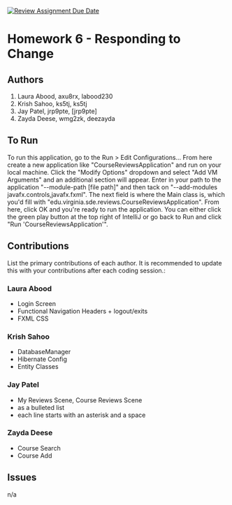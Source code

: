 [![Review Assignment Due Date](https://classroom.github.com/assets/deadline-readme-button-24ddc0f5d75046c5622901739e7c5dd533143b0c8e959d652212380cedb1ea36.svg)](https://classroom.github.com/a/DC1SF4uZ)
# Homework 6 - Responding to Change

## Authors
1) Laura Abood, axu8rx, labood230
2) Krish Sahoo, ks5tj, ks5tj
3) Jay Patel, jrp9pte, [jrp9pte]
4) Zayda Deese, wmg2zk, deezayda

## To Run

To run this application, go to the Run > Edit Configurations...
From here create a new application like "CourseReviewsApplication" and run on your local machine.
Click the "Modify Options" dropdown and select "Add VM Arguments" and an additional section will appear.
Enter in your path to the application "--module-path [file path]" and then tack on "--add-modules javafx.controls,javafx.fxml".
The next field is where the Main class is, which you'd fill with "edu.virginia.sde.reviews.CourseReviewsApplication".
From here, click OK and you're ready to run the application. You can either click the green play button at the top right of IntelliJ or go back to Run and click "Run 'CourseReviewsApplication'".

## Contributions

List the primary contributions of each author. It is recommended to update this with your contributions after each coding session.:

### Laura Abood

* Login Screen
* Functional Navigation Headers + logout/exits
* FXML CSS

### Krish Sahoo

* DatabaseManager
* Hibernate Config
* Entity Classes

### Jay Patel

* My Reviews Scene, Course Reviews Scene
* as a bulleted list
* each line starts with an asterisk and a space

### Zayda Deese

* Course Search
* Course Add

## Issues

n/a
